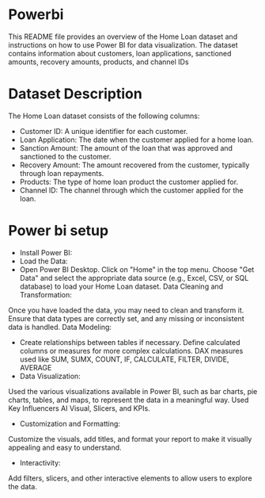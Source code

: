 # Powerbi
This README file provides an overview of the Home Loan dataset and instructions on how to use Power BI for data visualization. The dataset contains information about customers, loan applications, sanctioned amounts, recovery amounts, products, and channel IDs
# Dataset Description
The Home Loan dataset consists of the following columns:

* Customer ID: A unique identifier for each customer.
* Loan Application: The date when the customer applied for a home loan.
* Sanction Amount: The amount of the loan that was approved and sanctioned to the customer.
* Recovery Amount: The amount recovered from the customer, typically through loan repayments.
* Products: The type of home loan product the customer applied for.
* Channel ID: The channel through which the customer applied for the loan.
# Power bi setup
* Install Power BI: 
* Load the Data:
* Open Power BI Desktop.
Click on "Home" in the top menu.
Choose "Get Data" and select the appropriate data source (e.g., Excel, CSV, or SQL database) to load your Home Loan dataset.
Data Cleaning and Transformation:

Once you have loaded the data, you may need to clean and transform it. Ensure that data types are correctly set, and any missing or inconsistent data is handled.
Data Modeling:

* Create relationships between tables if necessary.
Define calculated columns or measures for more complex calculations.
DAX measures used like SUM, SUMX, COUNT, IF, CALCULATE, FILTER, DIVIDE, AVERAGE
* Data Visualization:

Used the various visualizations available in Power BI, such as bar charts, pie charts, tables, and maps, to represent the data in a meaningful way.
Used Key Influencers AI Visual, Slicers, and KPIs.


* Customization and Formatting:

Customize the visuals, add titles, and format your report to make it visually appealing and easy to understand.
* Interactivity:

Add filters, slicers, and other interactive elements to allow users to explore the data.
